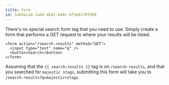 ```yaml
---
title: Form
id: 1ab4aca4-1add-4b41-b40c-4f3e8170fd98
---
```

There's no special search form tag that you need to use. Simply create a form that performs a GET request to where your results will be listed.

```
<form action="/search-results" method="GET">
  <input type="text" name="q" />
  <button>Search</button>
</form>
```

Assuming that the `{{ search:results }}` tag is on `/search-results`, and that you searched for `majestic stags`, submitting this form will take you to `/search-results?q=majestic+stags`.